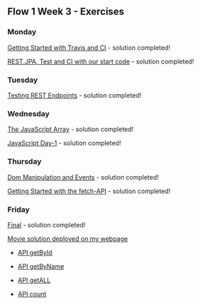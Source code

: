 ## Flow 1 Week 3 - Exercises 

### Monday

[Getting Started with Travis and CI](https://github.com/Krigermus/Week3/tree/master/01Monday/Getting%20Started%20with%20Travis%20and%20CI/travisGettingStarted) - solution completed!

[REST,JPA, Test and CI with our start code](https://github.com/Krigermus/Week3/tree/master/01Monday/REST%2CJPA%2C%20Test%20and%20CI%20with%20our%20start%20code/Movie) - solution completed!

### Tuesday

[Testing REST Endpoints](https://github.com/Krigermus/Week3/tree/master/02Tuesday/Testing%20REST%20Endpoints/Movie) - solution completed!

### Wednesday

[The JavaScript Array](https://github.com/Krigermus/Week3/tree/master/03Wednesday/The%20JavaScript%20Array) - solution completed!

[JavaScript Day-1](https://github.com/Krigermus/Week3/tree/master/03Wednesday/JavaScript%20Day-1/JavaScriptDay1) - solution completed! 

### Thursday

[Dom Manipulation and Events](https://github.com/Krigermus/Week3/tree/master/04Thursday/Dom%20Manipulation%20and%20Events/DomManipulationAndEvents) - solution completed!

[Getting Started with the fetch-API](https://github.com/Krigermus/Week3/tree/master/04Thursday/Getting%20Started%20with%20the%20fetch-API/GettingStartedWithTheFetchAPI) - solution completed!

### Friday

[Final](https://github.com/Krigermus/Week3/tree/master/05Friday/Week3Final/Movie) - solution completed!

[Movie solution deployed on my webpage](http://www.melif.dk/Movie)

* [API getById](http://www.melif.dk/Movie/api/Movie/1)

* [API getByName](http://www.melif.dk/Movie/api/Movie/name/My%20Little%20Whale)

* [API getALL](http://www.melif.dk/Movie/api/Movie/getAllMovies)

* [API count](http://www.melif.dk/Movie/api/Movie/count)